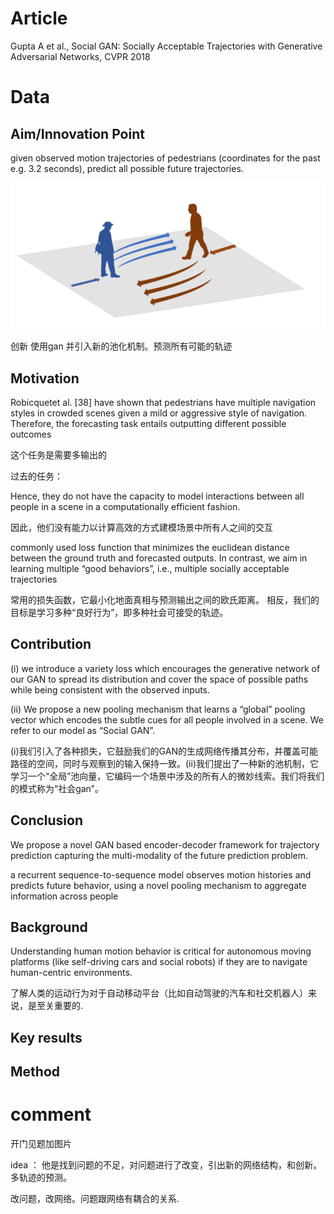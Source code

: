 # Article

Gupta A et al., Social GAN: Socially Acceptable Trajectories with
Generative Adversarial Networks, CVPR 2018



# Data 

## Aim/Innovation Point

given observed motion trajectories of pedestrians (coordinates for the past e.g. 3.2 seconds), predict all possible future trajectories.

![1615811914(1)](./image/1615811914(1).jpg)





创新 使用gan 并引入新的池化机制。预测所有可能的轨迹

## Motivation

Robicquetet al. [38] have shown that pedestrians have multiple navigation styles in crowded scenes given a mild or aggressive style of navigation. Therefore, the forecasting task entails outputting different possible outcomes

这个任务是需要多输出的

过去的任务：

Hence, they do not have the capacity to model interactions between all people in a scene in a computationally efficient fashion.

因此，他们没有能力以计算高效的方式建模场景中所有人之间的交互

commonly used loss function that minimizes the euclidean distance between the ground truth and forecasted outputs. In contrast, we aim in learning multiple “good behaviors”, i.e., multiple socially acceptable trajectories

常用的损失函数，它最小化地面真相与预测输出之间的欧氏距离。 相反，我们的目标是学习多种“良好行为”，即多种社会可接受的轨迹。

## Contribution

 (i) we introduce a variety loss which encourages the generative network of our GAN to spread its distribution and cover the space of possible paths while being consistent with the observed inputs. 

(ii) We propose a new pooling mechanism that learns a “global” pooling vector which encodes the subtle cues for all people involved in a scene. We refer to our model as “Social GAN”.

(i)我们引入了各种损失，它鼓励我们的GAN的生成网络传播其分布，并覆盖可能路径的空间，同时与观察到的输入保持一致。(ii)我们提出了一种新的池机制，它学习一个“全局”池向量，它编码一个场景中涉及的所有人的微妙线索。我们将我们的模式称为“社会gan”。

## Conclusion



We propose a novel GAN based encoder-decoder framework for trajectory prediction capturing the multi-modality of the future prediction problem.

a recurrent sequence-to-sequence model observes motion histories and predicts future behavior, using a novel pooling mechanism to aggregate information across people

## Background

Understanding human motion behavior is critical for autonomous moving platforms (like self-driving cars and social robots) if they are to navigate human-centric environments.

了解人类的运动行为对于自动移动平台（比如自动驾驶的汽车和社交机器人）来说，是至关重要的.





## Key results







## Method





# comment



开门见题加图片

idea ： 他是找到问题的不足，对问题进行了改变，引出新的网络结构，和创新。多轨迹的预测。

改问题，改网络。问题跟网络有耦合的关系.

